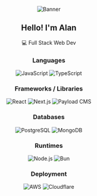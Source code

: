 <p align="center">
  <img src="https://res.cloudinary.com/dzjr3skhe/image/upload/v1694275585/m489eo9cf1101_pvkz0k.jpg" alt="Banner"/>
</p>

<h2 align="center">Hello! I'm Alan</h2>
<p align="center">
 💻 Full Stack Web Dev
</p>

<h3 align="center">Languages</h3>
<p align="center">
  <img alt="JavaScript" src="https://img.shields.io/badge/javascript-%23323330.svg?style=for-the-badge&logo=javascript&logoColor=%23F7DF1E"/>
  <img alt="TypeScript" src="https://img.shields.io/badge/typescript-007ACC?style=for-the-badge&logo=typescript&logoColor=white"/>
</p>

<h3 align="center">Frameworks / Libraries</h3>
<p align="center">
  <img alt="React" src="https://img.shields.io/badge/react-%2320232a.svg?style=for-the-badge&logo=react&logoColor=%2361DAFB"/>
  <img alt="Next.js" src="https://img.shields.io/badge/next.js-%23000000.svg?style=for-the-badge&logo=nextdotjs&logoColor=white"/>
  <img alt="Payload CMS" src="https://img.shields.io/badge/payloadcms-white?style=for-the-badge&logo=payloadcms&logoColor=black"/>
</p>

<h3 align="center">Databases</h3>
<p align="center">
  <img alt="PostgreSQL" src="https://img.shields.io/badge/postgres-%23336791.svg?style=for-the-badge&logo=postgresql&logoColor=white"/>  
  <img alt="MongoDB" src="https://img.shields.io/badge/mongo-%234ea94b.svg?style=for-the-badge&logo=mongodb&logoColor=white"/>
</p>

<h3 align="center">Runtimes</h3>
<p align="center">
  <img alt="Node.js" src="https://img.shields.io/badge/node-43853D?style=for-the-badge&logo=node.js&logoColor=white"/>
  <img alt="Bun" src="https://img.shields.io/badge/bun-000000?style=for-the-badge&logo=bun&logoColor=white"/>
</p>

<h3 align="center">Deployment</h3>
<p align="center">
  <img alt="AWS" src="https://img.shields.io/badge/aws-%23FF9900.svg?style=for-the-badge&logo=amazonwebservices&logoColor=white"/>
  <img alt="Cloudflare" src="https://img.shields.io/badge/cloudflare-%23F38020?style=for-the-badge&logo=cloudflare&logoColor=white"/>
</p>
